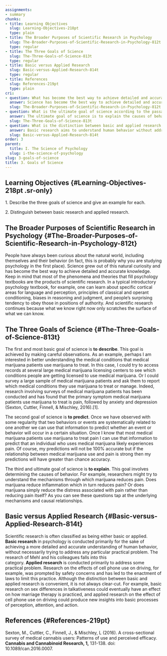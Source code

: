 ```yaml
---
assignments:
- summary
chunks:
- title: Learning Objectives
  slug: Learning-Objectives-218pt
  type: plain
- title: The Broader Purposes of Scientific Research in Psychology
  slug: The-Broader-Purposes-of-Scientific-Research-in-Psychology-812t
  type: regular
- title: The Three Goals of Science
  slug: The-Three-Goals-of-Science-813t
  type: regular
- title: Basic versus Applied Research
  slug: Basic-versus-Applied-Research-814t
  type: regular
- title: References
  slug: References-219pt
  type: plain
cri:
- question: What has become the best way to achieve detailed and accurate knowledge about the natural world?
  answer: Science has become the best way to achieve detailed and accurate knowledge.
  slug: The-Broader-Purposes-of-Scientific-Research-in-Psychology-812t
- question: What is the ultimate goal of science according to the passage?
  answer: The ultimate goal of science is to explain the causes of behavior.
  slug: The-Three-Goals-of-Science-813t
- question: What is the distinction between basic and applied research in psychology?
  answer: Basic research aims to understand human behavior without addressing practical problems, while applied research focuses on solving specific issues.
  slug: Basic-versus-Applied-Research-814t
order: 3
parent:
  title: I. The Science of Psychology
  slug: i-the-science-of-psychology
slug: 3-goals-of-science
title: 3. Goals of Science
---
```


## Learning Objectives {#Learning-Objectives-218pt .sr-only} 

<i-callout variant="info" title="Learning Objectives">

1\. Describe the three goals of science and give an example for each.

2\. Distinguish between basic research and applied research.

</i-callout>

## The Broader Purposes of Scientific Research in Psychology {#The-Broader-Purposes-of-Scientific-Research-in-Psychology-812t} 

People have always been curious about the natural world, including themselves and their behavior (in fact, this is probably why you are studying psychology in the first place). Science grew out of this natural curiosity and has become the best way to achieve detailed and accurate knowledge. Keep in mind that most of the phenomena and theories that fill psychology textbooks are the products of scientific research. In a typical introductory psychology textbook, for example, one can learn about specific cortical areas for language and perception, principles of classical and operant conditioning, biases in reasoning and judgment, and people’s surprising tendency to obey those in positions of authority. And scientific research continues because what we know right now only scratches the surface of what we can know.

## The Three Goals of Science {#The-Three-Goals-of-Science-813t} 

The first and most basic goal of science is **to** **describe**. This goal is achieved by making careful observations. As an example, perhaps I am interested in better understanding the medical conditions that medical marijuana patients use marijuana to treat. In this case, I could try to access records at several large medical marijuana licensing centers to see which conditions people are getting licensed to use medical marijuana. Or I could survey a large sample of medical marijuana patients and ask them to report which medical conditions they use marijuana to treat or manage. Indeed, research involving surveys of medical marijuana patients has been conducted and has found that the primary symptom medical marijuana patients use marijuana to treat is pain, followed by anxiety and depression (Sexton, Cuttler, Finnell, & Mischley, 2016).\[1\].

The second goal of science is **to predict**. Once we have observed with some regularity that two behaviors or events are systematically related to one another we can use that information to predict whether an event or behavior will occur in a certain situation. Once I know that most medical marijuana patients use marijuana to treat pain I can use that information to predict that an individual who uses medical marijuana likely experiences pain. Of course, my predictions will not be 100% accurate but if the relationship between medical marijuana use and pain is strong then my predictions will have greater than chance accuracy.

The third and ultimate goal of science is **to explain**. This goal involves determining the causes of behavior. For example, researchers might try to understand the mechanisms through which marijuana reduces pain. Does marijuana reduce inflammation which in turn reduces pain? Or does marijuana simply reduce the distress associated with pain rather than reducing pain itself? As you can see these questions tap at the underlying mechanisms and causal relationships.

## Basic versus Applied Research {#Basic-versus-Applied-Research-814t} 

Scientific research is often classified as being either basic or applied. **Basic research** in psychology is conducted primarily for the sake of achieving a more detailed and accurate understanding of human behavior, without necessarily trying to address any particular practical problem. The research of Mehl and his colleagues falls into this category. **Applied research** is conducted primarily to address some practical problem. Research on the effects of cell phone use on driving, for example, was prompted by safety concerns and has led to the enactment of laws to limit this practice. Although the distinction between basic and applied research is convenient, it is not always clear-cut. For example, basic research on sex differences in talkativeness could eventually have an effect on how marriage therapy is practiced, and applied research on the effect of cell phone use on driving could produce new insights into basic processes of perception, attention, and action.

## References {#References-219pt} 

Sexton, M., Cuttler, C., Finnell, J., & Mischley, L (2016). A cross-sectional survey of medical cannabis users: Patterns of use and perceived efficacy. __Cannabis and Cannabinoid Research, 1,__ 131-138. doi: 10.1089/can.2016.0007.

